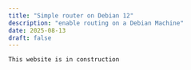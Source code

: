```yaml
---
title: "Simple router on Debian 12"
description: "enable routing on a Debian Machine"
date: 2025-08-13
draft: false
---
```


``` 
This website is in construction
``` 